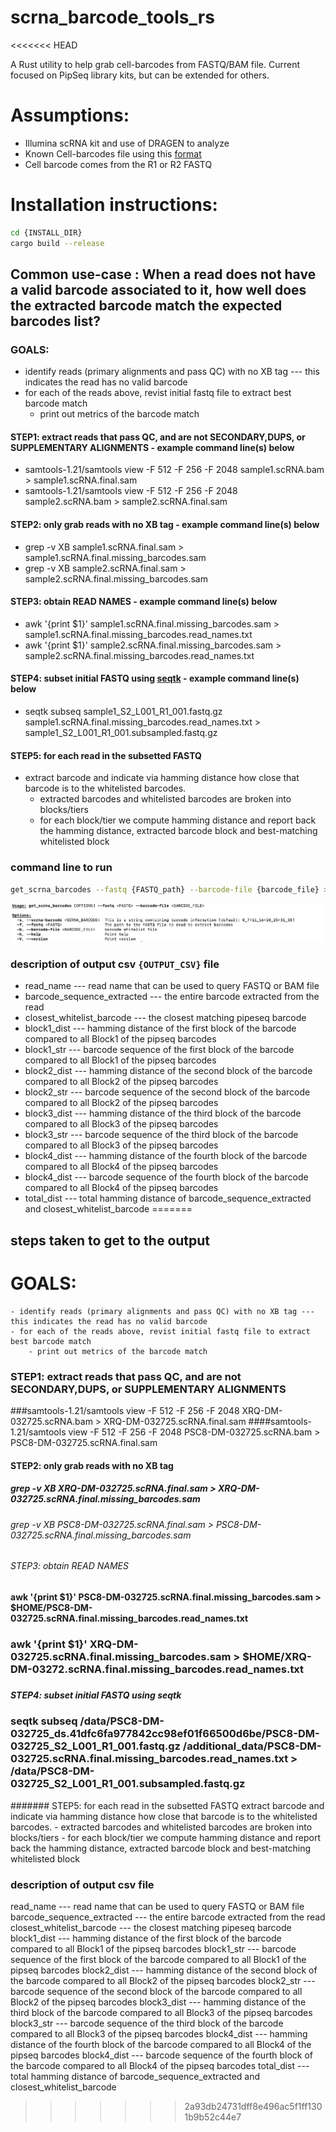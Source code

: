 # scrna_barcode_tools_rs

<<<<<<< HEAD

A Rust utility to help grab cell-barcodes from FASTQ/BAM file. Current focused on PipSeq library kits, but can be extended for others.

# Assumptions:
- Illumina scRNA kit and use of DRAGEN to analyze
- Known Cell-barcodes file using this [format](https://help.dragen.illumina.com/product-guides/dragen-v4.3/dragen-single-cell-pipeline/dragen-scrna#known-barcode-lists)
- Cell barcode comes from the R1 or R2 FASTQ

# Installation instructions:
```bash
cd {INSTALL_DIR}
cargo build --release
```

## Common use-case : When a read does not have a valid barcode associated to it, how well does the extracted barcode match the expected barcodes list?

### GOALS:
- identify reads (primary alignments and pass QC) with no XB tag --- this indicates the read has no valid barcode
- for each of the reads above, revist initial fastq file to extract best barcode match
	- print out metrics of the barcode match

#### STEP1: extract reads that pass QC, and are not SECONDARY,DUPS, or SUPPLEMENTARY ALIGNMENTS - example command line(s) below
- samtools-1.21/samtools view -F 512 -F 256 -F 2048 sample1.scRNA.bam >  sample1.scRNA.final.sam
- samtools-1.21/samtools view -F 512 -F 256 -F 2048 sample2.scRNA.bam > sample2.scRNA.final.sam

#### STEP2: only grab reads with no XB tag - example command line(s) below
- grep -v XB sample1.scRNA.final.sam  > sample1.scRNA.final.missing_barcodes.sam 
- grep -v XB sample2.scRNA.final.sam > sample2.scRNA.final.missing_barcodes.sam

#### STEP3: obtain READ NAMES - example command line(s) below
- awk '{print $1}' sample1.scRNA.final.missing_barcodes.sam > sample1.scRNA.final.missing_barcodes.read_names.txt
- awk '{print $1}' sample2.scRNA.final.missing_barcodes.sam > sample2.scRNA.final.missing_barcodes.read_names.txt

#### STEP4: subset initial FASTQ using [seqtk](https://github.com/lh3/seqtk) - example command line(s) below
- seqtk subseq sample1_S2_L001_R1_001.fastq.gz sample1.scRNA.final.missing_barcodes.read_names.txt > sample1_S2_L001_R1_001.subsampled.fastq.gz

#### STEP5: for each read in the subsetted FASTQ
- extract barcode and indicate via hamming distance how close that barcode is to the whitelisted barcodes.
	- extracted barcodes and whitelisted barcodes are broken into blocks/tiers
	- for each block/tier we compute hamming distance and report back the hamming distance, extracted barcode block and best-matching whitelisted block

### command line to run
```bash
get_scrna_barcodes --fastq {FASTQ_path} --barcode-file {barcode_file} >  {OUTPUT_CSV}
```

![command line help](https://github.com/keng404/scrna_barcode_tools_rs/blob/main/Screen%20Shot%202025-06-25%20at%209.16.18%20AM.png)

### description of output csv ```{OUTPUT_CSV}``` file
- read_name --- read name that can be used to query FASTQ or BAM file
- barcode_sequence_extracted --- the entire barcode extracted from the read
- closest_whitelist_barcode --- the closest matching pipeseq barcode
- block1_dist --- hamming distance of the first block of the barcode compared to all Block1 of the pipseq barcodes
- block1_str --- barcode sequence of the first block of the barcode compared to all Block1 of the pipseq barcodes
- block2_dist --- hamming distance of the second block of the barcode compared to all Block2 of the pipseq barcodes
- block2_str --- barcode sequence of the second block of the barcode compared to all Block2 of the pipseq barcodes
- block3_dist --- hamming distance of the third block of the barcode compared to all Block3 of the pipseq barcodes
- block3_str --- barcode sequence of the third block of the barcode compared to all Block3 of the pipseq barcodes
- block4_dist --- hamming distance of the fourth block of the barcode compared to all Block4 of the pipseq barcodes
- block4_dist --- barcode sequence of the fourth block of the barcode compared to all Block4 of the pipseq barcodes
- total_dist --- total hamming distance of barcode_sequence_extracted and closest_whitelist_barcode
=======
## steps taken to get to the output
# GOALS:
	- identify reads (primary alignments and pass QC) with no XB tag --- this indicates the read has no valid barcode
	- for each of the reads above, revist initial fastq file to extract best barcode match
		- print out metrics of the barcode match

### STEP1: extract reads that pass QC, and are not SECONDARY,DUPS, or SUPPLEMENTARY ALIGNMENTS
###samtools-1.21/samtools view -F 512 -F 256 -F 2048 XRQ-DM-032725.scRNA.bam >  XRQ-DM-032725.scRNA.final.sam
####samtools-1.21/samtools view -F 512 -F 256 -F 2048 PSC8-DM-032725.scRNA.bam > PSC8-DM-032725.scRNA.final.sam
#### STEP2: only grab reads with no XB tag
##### grep -v XB XRQ-DM-032725.scRNA.final.sam  > XRQ-DM-032725.scRNA.final.missing_barcodes.sam 
######  grep -v XB PSC8-DM-032725.scRNA.final.sam > PSC8-DM-032725.scRNA.final.missing_barcodes.sam
###### STEP3: obtain READ NAMES
#### awk '{print $1}' PSC8-DM-032725.scRNA.final.missing_barcodes.sam > $HOME/PSC8-DM-032725.scRNA.final.missing_barcodes.read_names.txt
### awk '{print $1}' XRQ-DM-032725.scRNA.final.missing_barcodes.sam > $HOME/XRQ-DM-03272.scRNA.final.missing_barcodes.read_names.txt
#####
##### STEP4: subset initial FASTQ using seqtk
### seqtk subseq /data/PSC8-DM-032725_ds.41dfc6fa977842cc98ef01f66500d6be/PSC8-DM-032725_S2_L001_R1_001.fastq.gz /additional_data/PSC8-DM-032725.scRNA.final.missing_barcodes.read_names.txt > /data/PSC8-DM-032725_S2_L001_R1_001.subsampled.fastq.gz
####### STEP5: for each read in the subsetted FASTQ
extract barcode and indicate via hamming distance how close that barcode is to the whitelisted barcodes.
	- extracted barcodes and whitelisted barcodes are broken into blocks/tiers
	- for each block/tier we compute hamming distance and report back the hamming distance, extracted barcode block and best-matching whitelisted block

### description of output csv file
read_name --- read name that can be used to query FASTQ or BAM file
barcode_sequence_extracted --- the entire barcode extracted from the read
closest_whitelist_barcode --- the closest matching pipeseq barcode
block1_dist --- hamming distance of the first block of the barcode compared to all Block1 of the pipseq barcodes
block1_str --- barcode sequence of the first block of the barcode compared to all Block1 of the pipseq barcodes
block2_dist --- hamming distance of the second block of the barcode compared to all Block2 of the pipseq barcodes
block2_str --- barcode sequence of the second block of the barcode compared to all Block2 of the pipseq barcodes
block3_dist --- hamming distance of the third block of the barcode compared to all Block3 of the pipseq barcodes
block3_str --- barcode sequence of the third block of the barcode compared to all Block3 of the pipseq barcodes
block4_dist --- hamming distance of the fourth block of the barcode compared to all Block4 of the pipseq barcodes
block4_dist --- barcode sequence of the fourth block of the barcode compared to all Block4 of the pipseq barcodes
total_dist --- total hamming distance of barcode_sequence_extracted and closest_whitelist_barcode
>>>>>>> 2a93db24731dff8e496ac5f1ff1301b9b52c44e7
